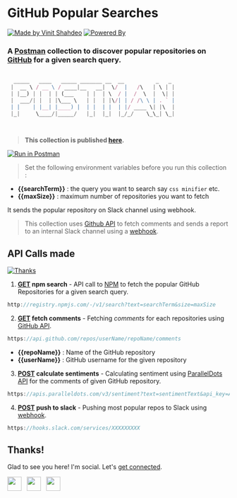 # GitHub Popular Searches

[![Made by Vinit Shahdeo](https://forthebadge.com/images/badges/built-with-love.svg)](https://documenter.getpostman.com/view/6186519/RznEKdvc) [![Powered By](https://forthebadge.com/images/badges/powered-by-oxygen.svg)](https://github.com/vinitshahdeo)

### A [Postman](https://www.getpostman.com/) collection to discover popular repositories on [GitHub](https://github.com) for a given search query.

```js

  _____   ____   _____ _______ __  __          _   _ 
 |  __ \ / __ \ / ____|__   __|  \/  |   /\   | \ | |
 | |__) | |  | | (___    | |  | \  / |  /  \  |  \| |
 |  ___/| |  | |\___ \   | |  | |\/| | / /\ \ | . ` |
 | |    | |__| |____) |  | |  | |  | |/ ____ \| |\  |
 |_|     \____/|_____/   |_|  |_|  |_/_/    \_\_| \_|
                                                     
                                                     
```

> **This collection is published [here](https://documenter.getpostman.com/view/6186519/RznEKdvc).**

[![Run in Postman](https://run.pstmn.io/button.svg)](https://app.getpostman.com/run-collection/e6d6eaba6eeaaec69bc5)

> Set the following environment variables before you run this collection : 
- **{{searchTerm}}** : the query you want to search say `css minifier` etc.
- **{{maxSize}}** : maximum number of repositories you want to fetch

It sends the popular repository on Slack channel using webhook.

> This collection uses [Github API](https://developer.github.com/v3/) to fetch comments and sends a report to an internal Slack channel using a [webhook](https://api.slack.com/incoming-webhooks#sending_messages).

## API Calls made
[![Thanks](https://forthebadge.com/images/badges/you-didnt-ask-for-this.svg)](https://documenter.getpostman.com/view/6186519/RznEKdvc)

1. **[GET]() npm search** - API call to [NPM](https://www.npmjs.com) to fetch the popular GitHub Repositories for a given search query.

```js
http://registry.npmjs.com/-/v1/search?text=searchTerm&size=maxSize
```

2. **[GET]() fetch comments** - Fetching *comments* for each repositories using [GitHub API](https://api.github.com/).

```js
https://api.github.com/repos/userName/repoName/comments  
```

 - **{{repoName}}** : Name of the GitHub repository
 - **{{userName}}** : GitHub username for the given repository

3. **[POST]() calculate sentiments** - Calculating sentiment using [ParallelDots API](https://www.paralleldots.com) for the comments of given GitHub repository.

```js
https://apis.paralleldots.com/v3/sentiment?text=sentimentText&api_key=API_KEY
```

4. **[POST]() push to slack** - Pushing most popular repos to Slack using [webhook](https://api.slack.com/incoming-webhooks).

```js
https://hooks.slack.com/services/XXXXXXXXX
```

## Thanks!

Glad to see you here! I'm social. Let's [get connected](https://www.linkedin.com/in/vinitshahdeo/).

<a href="https://www.facebook.com/vinit.shahdeo/" target="_blank"><img height="32" width="32" src="https://cdn.jsdelivr.net/npm/simple-icons@latest/icons/facebook.svg" /></a> &nbsp;&nbsp;<a href="https://twitter.com/Vinit_Shahdeo" target="_blank"><img height="32" width="32" src="https://cdn.jsdelivr.net/npm/simple-icons@latest/icons/twitter.svg" /></a> &nbsp;&nbsp;<a href="https://www.linkedin.com/in/vinitshahdeo/" target="_blank"><img height="32" width="32" src="https://cdn.jsdelivr.net/npm/simple-icons@latest/icons/linkedin.svg" /></a>

